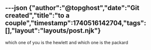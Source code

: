 ---json
{"author":"@topghost","date":"Git created","title":"to a couple","timestamp":1740516142704,"tags":[],"layout":"layouts/post.njk"}
---
which one of you is the hewlett and which one is the packard
